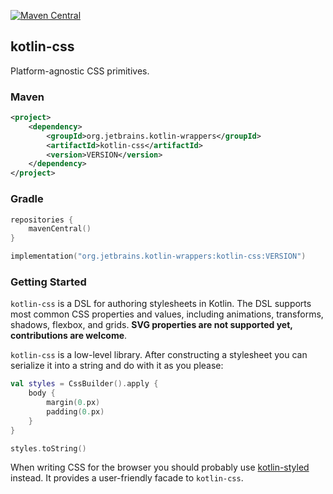 [![Maven Central](https://img.shields.io/maven-central/v/org.jetbrains.kotlin-wrappers/kotlin-css)](https://mvnrepository.com/artifact/org.jetbrains.kotlin-wrappers/kotlin-css)

## kotlin-css

Platform-agnostic CSS primitives.

### Maven

```xml
<project>
    <dependency>
        <groupId>org.jetbrains.kotlin-wrappers</groupId>
        <artifactId>kotlin-css</artifactId>
        <version>VERSION</version>
    </dependency>
</project>
```

### Gradle

```kotlin
repositories {
    mavenCentral()
}

implementation("org.jetbrains.kotlin-wrappers:kotlin-css:VERSION")
```

### Getting Started

`kotlin-css` is a DSL for authoring stylesheets in Kotlin. The DSL supports most common CSS properties and values, 
including animations, transforms, shadows, flexbox, and grids. **SVG properties are not supported yet, 
contributions are welcome**.

`kotlin-css` is a low-level library. After constructing a stylesheet you can serialize it into a string and do with it 
as you please:

```kotlin
val styles = CssBuilder().apply {
    body {
        margin(0.px)
        padding(0.px)
    }
}

styles.toString()
```

When writing CSS for the browser you should probably use 
[kotlin-styled](https://github.com/JetBrains/kotlin-wrappers/tree/master/kotlin-styled) instead. It provides a 
user-friendly facade to `kotlin-css`.
